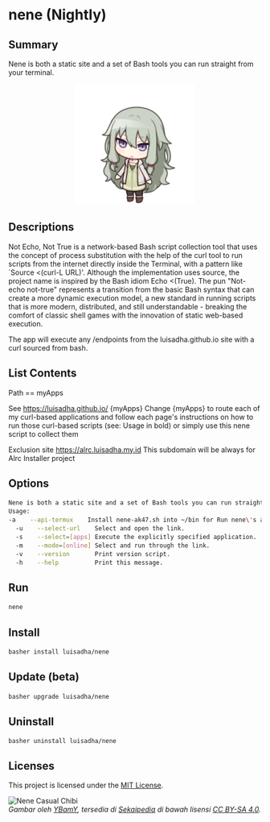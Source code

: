 # nene (Nightly)
## Summary

Nene is both a static site and a set of Bash tools you can run straight from your terminal.

<p align="center">
  <img src="./nene_chibi.png" alt="welcome">
</p>

## Descriptions

Not Echo, Not True is a network-based Bash script collection tool that uses the concept of process substitution with the help of the curl tool to run scripts from the internet directly inside the Terminal, with a pattern like `Source <(curl-L URL)'. Although the implementation uses source, the project name is inspired by the Bash idiom Echo <(True). The pun "Not-echo not-true" represents a transition from the basic Bash syntax that can create a more dynamic execution model, a new standard in running scripts that is more modern, distributed, and still understandable - breaking the comfort of classic shell games with the innovation of static web-based execution.

The app will execute any /endpoints from the luisadha.github.io site with a curl sourced from bash.

## List Contents

Path == myApps

See https://luisadha.github.io/ {myApps} Change {myApps} to route each of my curl-based applications and follow each page's instructions on how to run those curl-based scripts (see: Usage in bold) or simply use this nene script to collect them

Exclusion site https://alrc.luisadha.my.id This subdomain will be always for Alrc Installer project
## Options
```sh
Nene is both a static site and a set of Bash tools you can run straight from your terminal
Usage:
-a    --api-termux    Install nene-ak47.sh into ~/bin for Run nene\'s app via Android Share
  -u    --select-url    Select and open the link.
  -s    --select=[apps] Execute the explicitly specified application.
  -m    --mode=[online] Select and run through the link.
  -v    --version       Print version script.
  -h    --help          Print this message.
```

## Run
```sh
nene
```
## Install 
```sh
basher install luisadha/nene
```
## Update (beta)
```sh
basher upgrade luisadha/nene
```
## Uninstall
```
basher uninstall luisadha/nene
```

## Licenses

This project is licensed under the [MIT License](LICENSE).

![Nene Casual Chibi](https://sekaipedia.org/w/images/7/7a/Nene_Casual_chibi.png)  
*Gambar oleh [YBamY](https://sekaipedia.org/wiki/User:YBamY), tersedia di [Sekaipedia](https://sekaipedia.org/wiki/Main_Page) di bawah lisensi [CC BY-SA 4.0](https://creativecommons.org/licenses/by-sa/4.0/).*
